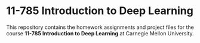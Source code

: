 # 11-785 Introduction to Deep Learning

This repository contains the homework assignments and project files for the course **11-785 Introduction to Deep Learning** at Carnegie Mellon University.
